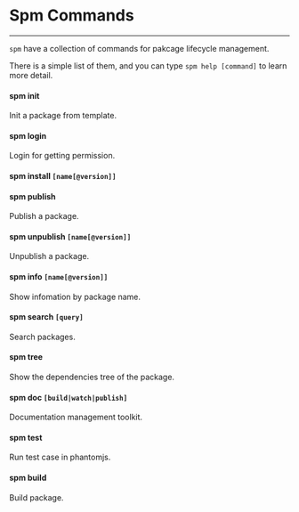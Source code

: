 # Spm Commands

---

`spm` have a collection of commands for pakcage lifecycle management.

There is a simple list of them, and you can type `spm help [command]` to learn more detail.

#### spm init
Init a package from template.

#### spm login
Login for getting permission.

#### spm install `[name[@version]]`

#### spm publish
Publish a package.

#### spm unpublish `[name[@version]]`
Unpublish a package.

#### spm info `[name[@version]]`
Show infomation by package name.

#### spm search `[query]`
Search packages.

#### spm tree
Show the dependencies tree of the package.

#### spm doc `[build|watch|publish]`
Documentation management toolkit.

#### spm test
Run test case in phantomjs.

#### spm build
Build package.
